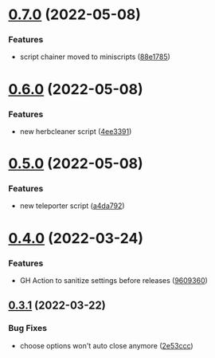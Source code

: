 # [0.7.0](https://github.com/Torwent/MiniWaspBots/compare/v0.6.0...v0.7.0) (2022-05-08)


### Features

* script chainer moved to miniscripts ([88e1785](https://github.com/Torwent/MiniWaspBots/commit/88e17859792218d46d4a79283155abb687975b02))



# [0.6.0](https://github.com/Torwent/MiniWaspBots/compare/v0.5.0...v0.6.0) (2022-05-08)


### Features

* new herbcleaner script ([4ee3391](https://github.com/Torwent/MiniWaspBots/commit/4ee339186db623794eef2837c6a44fa1b277ca1b))



# [0.5.0](https://github.com/Torwent/MiniWaspBots/compare/v0.4.0...v0.5.0) (2022-05-08)


### Features

* new teleporter script ([a4da792](https://github.com/Torwent/MiniWaspBots/commit/a4da792cd561cd58d075b95bd2c9bdd13d492532))



# [0.4.0](https://github.com/Torwent/MiniWaspBots/compare/v0.3.1...v0.4.0) (2022-03-24)


### Features

* GH Action to sanitize settings before releases ([9609360](https://github.com/Torwent/MiniWaspBots/commit/96093606a974926bd67c6db02da795477b164ad5))



## [0.3.1](https://github.com/Torwent/MiniWaspBots/compare/v0.3.0...v0.3.1) (2022-03-22)


### Bug Fixes

* choose options won't auto close anymore ([2e53ccc](https://github.com/Torwent/MiniWaspBots/commit/2e53ccccbd4ecbb582a03a954b420fede754926d))



